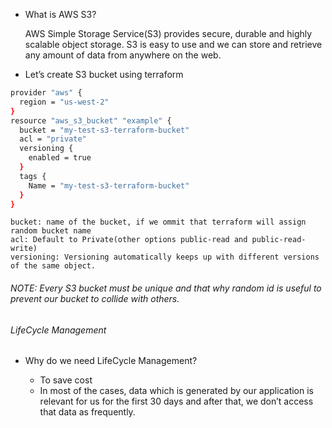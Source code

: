 * What is AWS S3?

    AWS Simple Storage Service(S3) provides secure, durable and highly scalable object storage. S3 is easy to use and we can store and retrieve any amount of data from anywhere on the web.

* Let’s create S3 bucket using terraform

```sh
provider "aws" {
  region = "us-west-2"
}
resource "aws_s3_bucket" "example" {
  bucket = "my-test-s3-terraform-bucket"
  acl = "private"
  versioning {
    enabled = true
  }
  tags {
    Name = "my-test-s3-terraform-bucket"
  }
}
```

    bucket: name of the bucket, if we ommit that terraform will assign random bucket name
    acl: Default to Private(other options public-read and public-read-write)
    versioning: Versioning automatically keeps up with different versions of the same object.

###### NOTE: Every S3 bucket must be unique and that why random id is useful to prevent our bucket to collide with others.

###### LifeCycle Management

* Why do we need LifeCycle Management?

    * To save cost
    * In most of the cases, data which is generated by our application is relevant for us for the first 30 days and after that, we don’t access that data as frequently.
